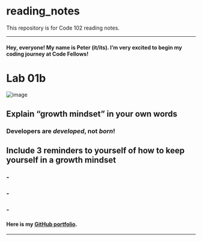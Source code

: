 # reading_notes
This repository is for Code 102 reading notes.

----------------------------------------------
#### Hey, everyone! My name is Peter (it/its). I’m very excited to begin my coding journey at Code Fellows!

# Lab 01b

![image](https://user-images.githubusercontent.com/81570648/192704138-052cdff8-06df-401a-b7c5-108b36317802.png)


## Explain “growth mindset” in your own words
### **Developers are _developed_, not _born_!**


## Include 3 reminders to yourself of how to keep yourself in a growth mindset
### -  
### - 
### - 

#### Here is my [GitHub portfolio](https://github.com/pgmorales76).
----------------------------------------------
